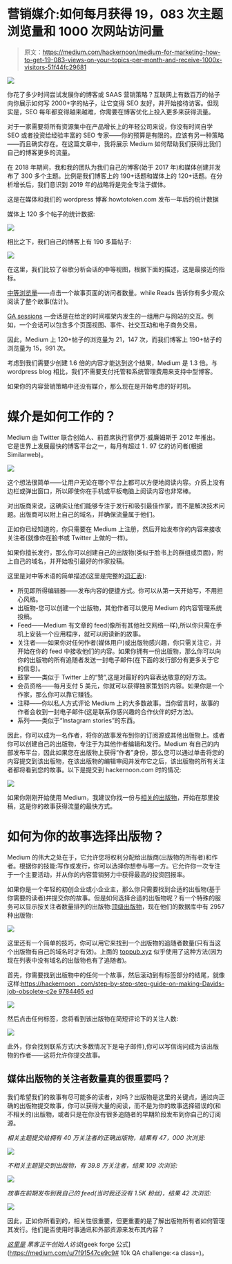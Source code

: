 # 营销媒介:如何每月获得 19，083 次主题浏览量和 1000 次网站访问量

> 原文：<https://medium.com/hackernoon/medium-for-marketing-how-to-get-19-083-views-on-your-topics-per-month-and-receive-1000x-visitors-51f44fc29681>

![](img/418e26c5939d70087ace3570f609c85e.png)

你花了多少时间尝试发展你的博客或 SAAS 营销策略？互联网上有数百万的帖子向你展示如何写 2000+字的帖子，让它变得 SEO 友好，并开始接待访客。但现实是，SEO 每年都变得越来越难，你需要在博客优化上投入更多来获得流量。

对于一家需要将所有资源集中在产品增长上的年轻公司来说，你没有时间自学 SEO 或者投资给经验丰富的 SEO 专家——你的预算是有限的。应该有另一种策略——而且确实存在。在这篇文章中，我将展示 Medium 如何帮助我们获得比我们自己的博客更多的流量。

在 2018 年期间，我和我的团队为我们自己的博客(始于 2017 年)和媒体创建并发布了 300 多个主题。比例是我们博客上的 190+话题和媒体上的 120+话题。在分析增长后，我们意识到 2019 年的战略将是完全专注于媒体。

这是在媒体和我们的 wordpress 博客:howtotoken.com 发布一年后的统计数据

媒体上 120 多个帖子的统计数据:

![](img/61225ad35182d20b39541f114b41e35a.png)

相比之下，我们自己的博客上有 190 多篇帖子:

![](img/9d5ef0aa19d155b05ae9c2de0f6d7588.png)

在这里，我们比较了谷歌分析会话的中等视图，根据下面的描述，这是最接近的指标。

[中等浏览量](https://help.medium.com/hc/en-us/articles/215108608-Your-stats)——点击一个故事页面的访问者数量。while Reads 告诉你有多少观众阅读了整个故事(估计)。

[GA sessions](https://support.google.com/analytics/answer/2731565?hl=en) —会话是在给定的时间框架内发生的一组用户与网站的交互。例如，一个会话可以包含多个页面视图、事件、社交互动和电子商务交易。

因此，Medium 上 120+帖子的浏览量为 21，147 次，而我们博客上 190+帖子的浏览量为 15，991 次。

考虑到我们需要少创建 1.6 倍的内容才能达到这个结果，Medium 是 1.3 倍。与 wordpress blog 相比，我们不需要支付托管和系统管理费用来支持中型博客。

如果你的内容营销策略中还没有媒介，那么现在是开始考虑的好时机。

# 媒介是如何工作的？

Medium 由 Twitter 联合创始人、前首席执行官伊万·威廉姆斯于 2012 年推出。它是世界上发展最快的博客平台之一，每月有超过 1 . 97 亿的访问者(根据 Similarweb)。

![](img/95286564c943d92a04a588c70e3d5c61.png)

这个想法很简单——让用户无论在哪个平台上都可以方便地阅读内容。介质上没有边栏或弹出窗口，所以即使你在手机或平板电脑上阅读内容也非常棒。

对出版商来说，这确实让他们能够专注于发行和吸引最佳作家，而不是解决技术问题。出版商可以附上自己的域名，并确保流量属于他们。

正如你已经知道的，你只需要在 Medium 上注册，然后开始发布你的内容来接收关注者(就像你在脸书或 Twitter 上做的一样)。

如果你擅长发行，那么你可以创建自己的出版物(类似于脸书上的群组或页面)，附上自己的域名，并开始吸引最好的作家投稿。

这里是对中等术语的简单描述(这里是完整的[词汇表](https://help.medium.com/hc/en-us/articles/360006341833)):

*   所见即所得编辑器——发布内容的便捷方式。你可以从第一天开始写，不用担心风格。
*   出版物-您可以创建一个出版物，其他作者可以使用 Medium 的内容管理系统投稿。
*   Feed——Medium 有文章的 feed(像所有其他社交网络一样),所以你只需在手机上安装一个应用程序，就可以阅读新的故事。
*   关注者——如果你对任何作者(媒体用户)或出版物感兴趣，你只需关注它，并开始在你的 feed 中接收他们的内容。如果你拥有一份出版物，那么你可以向你的出版物的所有追随者发送一封电子邮件(在下面的发行部分有更多关于它的信息)。
*   鼓掌——类似于 Twitter 上的“赞”,这是对最好的内容表达敬意的好方法。
*   会员资格——每月支付 5 美元，你就可以获得独家策划的内容。如果你是一个作家，那么你可以靠它赚钱。
*   注释——你以私人方式评论 Medium 上的大多数故事。当你留言时，故事的作者会收到一封电子邮件(这是联系你感兴趣的合作伙伴的好方法)。
*   系列——类似于“Instagram stories”的东西。

因此，你可以成为一名作者，将你的故事发布到你的订阅源或其他出版物上。或者你可以创建自己的出版物，专注于为其他作者编辑和发行。Medium 有自己的内部发布平台，因此如果您在出版物上获得“作者”身份，那么您可以通过单击将您的内容提交到该出版物，在该出版物的编辑审阅并发布它之后，该出版物的所有关注者都将看到您的故事。以下是提交到 hackernoon.com 时的情况:

![](img/c36ae400c1a98974c0307092aa684d39.png)

如果你刚刚开始使用 Medium，我建议你找一份与[相关的出版物](http://amipublications.com)，开始在那里投稿，这是你的故事获得流量的最快方式。

# 如何为你的故事选择出版物？

Medium 的伟大之处在于，它允许您将权利分配给出版商(出版物的所有者)和作者。根据你的技能:写作或发行，你可以选择你想参与哪一方。它允许你一次专注于一个主要活动，并从你的内容营销努力中获得最高的投资回报率。

如果你是一个年轻的初创企业或小企业主，那么你只需要找到合适的出版物(基于你需要的读者)并提交你的故事。但是如何选择合适的出版物呢？有一个特殊的服务可以显示按关注者数量排列的出版物:[顶级出版物](https://toppub.xyz/)，现在他们的数据库中有 2957 种出版物:

![](img/e0900997d7fd492c07ede5cbf28a2133.png)

这里还有一个简单的技巧，你可以用它来找到一个出版物的追随者数量(只有当这个出版物有自己的域名时才有效)。上面的 [toppub.xyz](http://toppub.xyz) 似乎使用了这种方法(因为现在列表中没有域名的出版物也有了追随者)。

首先，你需要找到出版物中的任何一个故事，然后滚动到有标签部分的结尾，就像这样:[https://hackernoon . com/step-by-step-step-guide-on-making-Davids-job-obsolete-c2e 9784465 ed](https://hackernoon.com/step-by-step-guide-on-making-davids-job-obsolete-c2e9784465ed)

![](img/02e3789b98d1be9853099f01a03508cb.png)

然后点击任何标签，您将看到该出版物在简短评论下的关注人数:

[![](img/af42d4735114cdc9b906d1ff93fff9e1.png)](http://hackernoon.com/tagged/smart-contracts)

此外，你会找到联系方式(大多数情况下是电子邮件),你可以写信询问成为该出版物的作者——这将允许你提交故事。

## 媒体出版物的关注者数量真的很重要吗？

我们希望我们的故事有尽可能多的读者，对吗？出版物是这里的关键点，通过向正确的出版物提交故事，你可以获得大量的阅读，而不是为你的故事选择错误的(和不相关的)出版物，或者只是在你没有很多追随者的早期阶段发布到你自己的订阅源。

*相关主题提交给拥有 40 万关注者的正确出版物，结果有 47，000 次浏览:*

![](img/1351e178dabef57c9ca8350a9caaa28c.png)

*不相关主题提交到出版物，有 39.8 万关注者，结果 109 次浏览:*

![](img/b8049dc6551b36afbec52f0792b6a376.png)

*故事在前期发布到我自己的 feed(当时我还没有 1.5K 粉丝)，结果 42 次浏览:*

![](img/1d5b7f4ba12dc491b9e904819eb3d66c.png)

因此，正如你所看到的，相关性很重要，但更重要的是了解出版物所有者如何管理其发行。他们是否使用时事通讯和外部资源来发布其内容？

[*这里是*](https://softwareengineeringdaily.com/2017/12/19/hacker-noon-with-david-smooke/) *黑客正午创始人访谈*[geek forge 公式](https://medium.com/u/7f91547ce9c9# 10k QA challenge:</strong></a><a class=)。